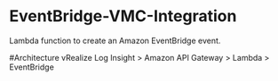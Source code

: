 # EventBridge-VMC-Integration
Lambda function to create an Amazon EventBridge event.

#Architecture
vRealize Log Insight > Amazon API Gateway > Lambda > EventBridge
